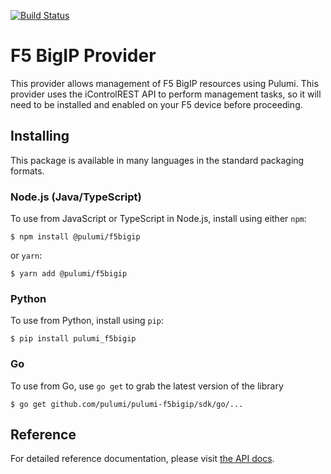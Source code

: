 [![Build Status](https://travis-ci.com/pulumi/pulumi-f5bigip.svg?token=eHg7Zp5zdDDJfTjY8ejq&branch=master)](https://travis-ci.com/pulumi/pulumi-f5bigip)

# F5 BigIP Provider

This provider allows management of F5 BigIP resources using Pulumi. This provider uses the iControlREST API to
perform management tasks, so it will need to be installed and enabled on your F5 device before proceeding.

## Installing

This package is available in many languages in the standard packaging formats.

### Node.js (Java/TypeScript)

To use from JavaScript or TypeScript in Node.js, install using either `npm`:

    $ npm install @pulumi/f5bigip

or `yarn`:

    $ yarn add @pulumi/f5bigip

### Python

To use from Python, install using `pip`:

    $ pip install pulumi_f5bigip

### Go

To use from Go, use `go get` to grab the latest version of the library

    $ go get github.com/pulumi/pulumi-f5bigip/sdk/go/...

## Reference

For detailed reference documentation, please visit [the API docs](
https://pulumi.io/reference/pkg/nodejs/@pulumi/f5bigip/index.html).
